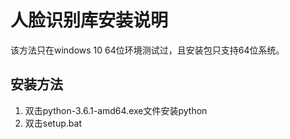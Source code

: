 # 人脸识别库安装说明

该方法只在windows 10 64位环境测试过，且安装包只支持64位系统。

## 安装方法
1. 双击python-3.6.1-amd64.exe文件安装python
2. 双击setup.bat